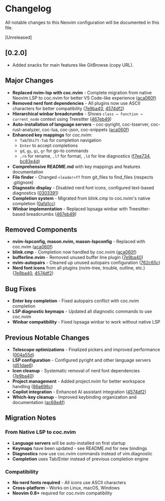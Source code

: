 # Changelog

All notable changes to this Neovim configuration will be documented in this file.

[Unreleased]

## [0.2.0]

- Added snacks for main features like GitBrowse (copy URL).

## Major Changes

- **Replaced nvim-lsp with coc.nvim** - Complete migration from native Neovim LSP to coc.nvim for better VS Code-like experience ([aca060f](https://github.com/krshrimali/neovim/commit/aca060fa23b73bbc4a8635c24ab4f2f0eb7eab08))
- **Removed nerd font dependencies** - All plugins now use ASCII characters for better compatibility ([7e9ba40](https://github.com/krshrimali/neovim/commit/7e9ba40be99bfc4ae81f4d70d59ad04b7f9842f3), [4574df2](https://github.com/krshrimali/neovim/commit/4574df2466445f87e12b4c9d3bb54e74a34c2985))
- **Hierarchical winbar breadcrumbs** - Shows `class → function → current_node` context using Treesitter ([467eb49](https://github.com/krshrimali/neovim/commit/467eb491a3f18ceda44ac982f9efdc0e245faa91))
- **Auto-installation of language servers** - coc-pyright, coc-tsserver, coc-rust-analyzer, coc-lua, coc-json, coc-snippets ([aca060f](https://github.com/krshrimali/neovim/commit/aca060fa23b73bbc4a8635c24ab4f2f0eb7eab08))
- **Enhanced key mappings** for coc.nvim:
  - `Tab`/`Shift-Tab` for completion navigation
  - `Enter` to accept completions
  - `gd`, `gy`, `gi`, `gr` for go-to commands
  - `,rn` for rename, `,lf` for format, `,ld` for line diagnostics
  ([f7ee734](https://github.com/krshrimali/neovim/commit/f7ee734bcd4a8f08a64c2bdddea16ff3ac8b2df6), [bc83e4d](https://github.com/krshrimali/neovim/commit/bc83e4d50ba3c20b5f58790c6e22d29e8e7305cf))
- **Comprehensive README.md** with key mappings and features documentation
- **File finder** - Changed `<leader>ff` from git_files to find_files (respects .gitignore)
- **Diagnostic display** - Disabled nerd font icons, configured text-based diagnostics ([0303391](https://github.com/krshrimali/neovim/commit/03033914a20062324419c0fe74c4b78697fa18de))
- **Completion system** - Migrated from blink.cmp to coc.nvim's native completion ([0afa1cc](https://github.com/krshrimali/neovim/commit/0afa1ccf280b65ea2124a0950448127ea74c5de3))
- **Winbar implementation** - Replaced lspsaga winbar with Treesitter-based breadcrumbs ([467eb49](https://github.com/krshrimali/neovim/commit/467eb491a3f18ceda44ac982f9efdc0e245faa91))

## Removed Components

- **nvim-lspconfig, mason.nvim, mason-lspconfig** - Replaced with coc.nvim ([aca060f](https://github.com/krshrimali/neovim/commit/aca060fa23b73bbc4a8635c24ab4f2f0eb7eab08))
- **blink.cmp** - Completion now handled by coc.nvim ([aca060f](https://github.com/krshrimali/neovim/commit/aca060fa23b73bbc4a8635c24ab4f2f0eb7eab08))
- **bufferline.nvim** - Removed unused buffer line plugin ([7e9ba40](https://github.com/krshrimali/neovim/commit/7e9ba40be99bfc4ae81f4d70d59ad04b7f9842f3))
- **nvim-autopairs** - Cleaned up unused autopairs configuration ([762c65c](https://github.com/krshrimali/neovim/commit/762c65c84a3bba01b18b82ccba0778565ce8d2b3))
- **Nerd font icons** from all plugins (nvim-tree, trouble, outline, etc.) ([7e9ba40](https://github.com/krshrimali/neovim/commit/7e9ba40be99bfc4ae81f4d70d59ad04b7f9842f3), [4574df2](https://github.com/krshrimali/neovim/commit/4574df2466445f87e12b4c9d3bb54e74a34c2985))

## Bug Fixes

- **Enter key completion** - Fixed autopairs conflict with coc.nvim completion
- **LSP diagnostic keymaps** - Updated all diagnostic commands to use coc.nvim
- **Winbar compatibility** - Fixed lspsaga winbar to work without native LSP

## Previous Notable Changes

- **Telescope optimizations** - Finalized pickers and improved performance ([004a55d](https://github.com/krshrimali/neovim/commit/004a55d02ff1cb3ed1e465a77bc51165df5e6a56))
- **LSP configuration** - Configured pyright and other language servers ([d51dae6](https://github.com/krshrimali/neovim/commit/d51dae659e9a01726625198653e6d98a2cd7f338))
- **Icon cleanup** - Systematic removal of nerd font dependencies ([7e9ba40](https://github.com/krshrimali/neovim/commit/7e9ba40be99bfc4ae81f4d70d59ad04b7f9842f3))
- **Project management** - Added project.nvim for better workspace handling ([86a696c](https://github.com/krshrimali/neovim/commit/86a696cf2c8ed3b3179ac528302ce52c98897189))
- **Copilot integration** - Enhanced AI assistant integration ([4574df2](https://github.com/krshrimali/neovim/commit/4574df2466445f87e12b4c9d3bb54e74a34c2985))
- **Which-key cleanup** - Improved keybinding organization and documentation ([ac68e4f](https://github.com/krshrimali/neovim/commit/ac68e4f745d50745619b6cd556efcbfb5e28c882))

## Migration Notes

### From Native LSP to coc.nvim

- **Language servers** will be auto-installed on first startup
- **Keymaps** have been updated - see README.md for new bindings
- **Diagnostics** now use coc.nvim commands instead of vim.diagnostic
- **Completion** uses Tab/Enter instead of previous completion engine

### Compatibility

- **No nerd fonts required** - All icons use ASCII characters
- **Cross-platform** - Works on Linux, macOS, Windows
- **Neovim 0.8+** required for coc.nvim compatibility
